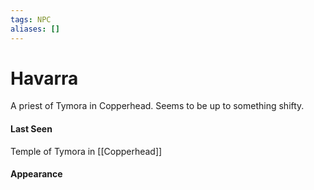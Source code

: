 ```yaml
---
tags: NPC
aliases: []
---
```

# Havarra
A priest of Tymora in Copperhead.
Seems to be up to something shifty.

#### Last Seen
Temple of Tymora in [[Copperhead]]

#### Appearance


